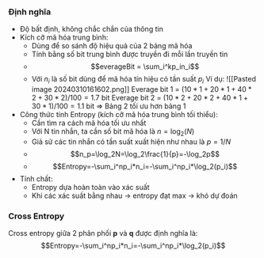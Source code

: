 ### Định nghĩa
- Độ bất định, không chắc chắn của thông tin
- Kích cỡ mã hóa trung bình:
	- Dùng để so sánh độ hiệu quả của 2 bảng mã hóa
	- Tính bằng số bit trung bình được truyền đi mỗi lần truyền tin
	- $$everageBit = \sum_i^kp_in_i$$
	- Với $n_i$ là số bit dùng để mã hóa tín hiệu có tần suất $p_i$
Ví dụ:
![[Pasted image 20240310161602.png]]
	Everage bit 1 = $(10*1 + 20*1+40*2+30*2)/100=1.7$ bit
	Everage bit 2 = $(10*2+20*2+40*1+30*1)/100=1.1$ bit
	=> Bảng 2 tối ưu hơn bảng 1
- Công thức tính Entropy (kích cỡ mã hóa trung bình tối thiểu):
	- Cần tìm ra cách mã hóa tối ưu nhất
	- Với N tin nhắn, ta cần số bit mã hóa là $n=\log_2(N)$
	- Giả sử các tin nhắn có tần suất xuất hiện như nhau là $p=1/N$ 
	- $$n_p=\log_2N=\log_2\frac{1}{p}=-\log_2p$$
	- $$Entropy=-\sum_i^np_i*n_i=-\sum_i^np_i*\log_2(p_i)$$
- Tính chất:
	- Entropy dựa hoàn toàn vào xác suất
	- Khi các xác suất bằng nhau -> entropy đạt max -> khó dự đoán
### Cross Entropy
Cross entropy giữa 2 phân phối $\mathbf{p}$ và $\mathbf{q}$ được định nghĩa là:
$$Entropy=-\sum_i^np_i*n_i=-\sum_i^np_i*\log_2(p_i)$$